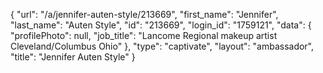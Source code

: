 {
    "url": "\/a\/jennifer-auten-style\/213669",
    "first_name": "Jennifer",
    "last_name": "Auten Style",
    "id": "213669",
    "login_id": "1759121",
    "data": {
        "profilePhoto": null,
        "job_title": "Lancome Regional makeup artist Cleveland\/Columbus Ohio"
    },
    "type": "captivate",
    "layout": "ambassador",
    "title": "Jennifer Auten Style"
}